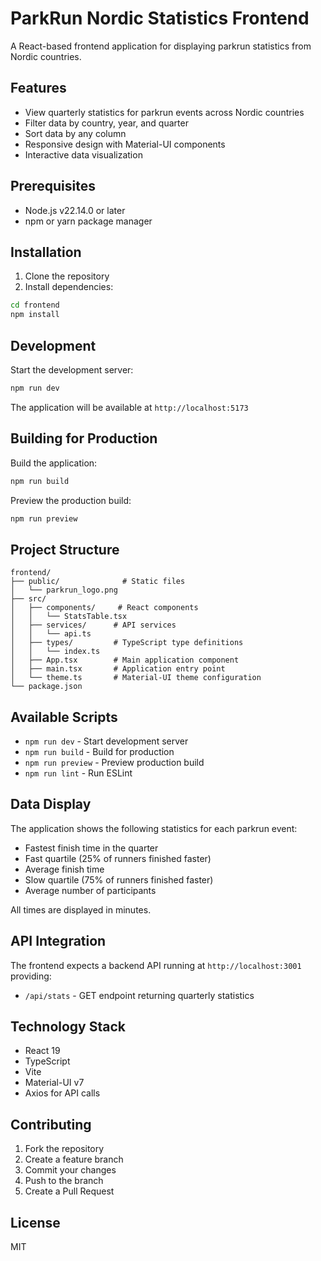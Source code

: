 # ParkRun Nordic Statistics Frontend

A React-based frontend application for displaying parkrun statistics from Nordic countries.

## Features

- View quarterly statistics for parkrun events across Nordic countries
- Filter data by country, year, and quarter
- Sort data by any column
- Responsive design with Material-UI components
- Interactive data visualization

## Prerequisites

- Node.js v22.14.0 or later
- npm or yarn package manager

## Installation

1. Clone the repository
2. Install dependencies:
```bash
cd frontend
npm install
```

## Development

Start the development server:
```bash
npm run dev
```

The application will be available at `http://localhost:5173`

## Building for Production

Build the application:
```bash
npm run build
```

Preview the production build:
```bash
npm run preview
```

## Project Structure

```
frontend/
├── public/              # Static files
│   └── parkrun_logo.png
├── src/
│   ├── components/     # React components
│   │   └── StatsTable.tsx
│   ├── services/      # API services
│   │   └── api.ts
│   ├── types/         # TypeScript type definitions
│   │   └── index.ts
│   ├── App.tsx        # Main application component
│   ├── main.tsx       # Application entry point
│   └── theme.ts       # Material-UI theme configuration
└── package.json
```

## Available Scripts

- `npm run dev` - Start development server
- `npm run build` - Build for production
- `npm run preview` - Preview production build
- `npm run lint` - Run ESLint

## Data Display

The application shows the following statistics for each parkrun event:

- Fastest finish time in the quarter
- Fast quartile (25% of runners finished faster)
- Average finish time
- Slow quartile (75% of runners finished faster)
- Average number of participants

All times are displayed in minutes.

## API Integration

The frontend expects a backend API running at `http://localhost:3001` providing:

- `/api/stats` - GET endpoint returning quarterly statistics

## Technology Stack

- React 19
- TypeScript
- Vite
- Material-UI v7
- Axios for API calls

## Contributing

1. Fork the repository
2. Create a feature branch
3. Commit your changes
4. Push to the branch
5. Create a Pull Request

## License

MIT
